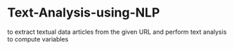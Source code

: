 # Text-Analysis-using-NLP
to extract textual data articles from the given URL and perform text analysis to compute variables
